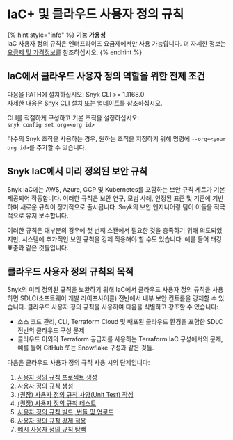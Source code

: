 # IaC+ 및 클라우드 사용자 정의 규칙

{% hint style="info" %}
**기능 가용성**\
IaC 사용자 정의 규칙은 엔터프라이즈 요금제에서만 사용 가능합니다. 더 자세한 정보는 [요금제 및 가격정보](https://snyk.io/plans/)를 참조하십시오.
{% endhint %}

## IaC에서 클라우드 사용자 정의 역할을 위한 전제 조건

다음을 PATH에 설치하십시오: Snyk CLI >= 1.1168.0\
자세한 내용은 [Snyk CLI 설치 또는 업데이트](../../../../snyk-cli/install-or-update-the-snyk-cli/)를 참조하십시오.

CLI를 적절하게 구성하고 기본 조직을 설정하십시오:\
`snyk config set org=<org id>`

다수의 Snyk 조직을 사용하는 경우, 원하는 조직을 지정하기 위해 명령에 `--org=<your org id>`를 추가할 수 있습니다.

## Snyk IaC에서 미리 정의된 보안 규칙

Snyk IaC에는 AWS, Azure, GCP 및 Kubernetes를 포함하는 보안 규칙 세트가 기본 제공되어 작동합니다. 이러한 규칙은 보안 연구, 모범 사례, 인정된 표준 및 기준에 기반하며 새로운 규칙이 정기적으로 출시됩니다. Snyk의 보안 엔지니어링 팀이 이들을 적극적으로 유지 보수합니다.

이러한 규칙은 대부분의 경우에 첫 번째 스캔에서 필요한 것을 충족하기 위해 의도되었지만, 시스템에 추가적인 보안 규칙을 강제 적용해야 할 수도 있습니다. 예를 들어 태깅 표준과 같은 것들입니다.

## 클라우드 사용자 정의 규칙의 목적

Snyk의 미리 정의된 규칙을 보완하기 위해 IaC에서 클라우드 사용자 정의 규칙을 사용하면 SDLC(소프트웨어 개발 라이프사이클) 전반에서 내부 보안 컨트롤을 강제할 수 있습니다. 클라우드 사용자 정의 규칙을 사용하여 다음을 식별하고 강조할 수 있습니다:

* 소스 코드 관리, CLI, Terraform Cloud 및 배포된 클라우드 환경을 포함한 SDLC 전반의 클라우드 구성 문제
* 클라우드 이외의 Terraform 공급자를 사용하는 Terraform IaC 구성에서의 문제, 예를 들어 GitHub 또는 Snowflake 구성과 같은 것들.

다음은 클라우드 사용자 정의 규칙 사용 시의 단계입니다:

1. [사용자 정의 규칙 프로젝트 생성](create-a-custom-rules-project.md)
2. [사용자 정의 규칙 생성](create-a-custom-rule.md)
3. [(권장) 사용자 정의 규칙 사양(Unit Test) 작성](recommended-write-a-custom-rule-spec-unit-test.md)
4. [(권장) 사용자 정의 규칙 테스트](recommended-test-your-custom-rule.md)
5. [사용자 정의 규칙 빌드, 번들 및 업로드](build-bundle-and-upload-your-custom-rules.md)
6. [사용자 정의 규칙 강제 적용](enforce-your-custom-rules.md)
7. [예시 사용자 정의 규칙 탐색](explore-example-custom-rules.md)